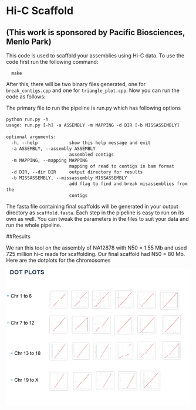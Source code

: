 # Hi-C Scaffold
## (This work is sponsored by Pacific Biosciences, Menlo Park)

This code is used to scaffold your assemblies using Hi-C data. To use the code first run the following command:
```
  make
```

After this, there will be two binary files generated, one for ```break_contigs.cpp``` and one for ```triangle_plot.cpp```. Now you can run the code as follows:

The primary file to run the pipeline is run.py which has following options

```
python run.py -h
usage: run.py [-h] -a ASSEMBLY -m MAPPING -d DIR [-b MISSASSEMBLY]

optional arguments:
  -h, --help            show this help message and exit
  -a ASSEMBLY, --assembly ASSEMBLY
                        assembled contigs
  -m MAPPING, --mapping MAPPING
                        mapping of read to contigs in bam format
  -d DIR, --dir DIR     output directory for results
  -b MISSASSEMBLY, --missassembly MISSASSEMBLY
                        add flag to find and break misassemblies from the
                        contigs
```

The fasta file containing final scaffolds will be generated in your output directory as ```scaffold.fasta```. Each step in the pipeline is easy to run on its own as well. You can tweak the parameters in the files to suit your data and run the whole pipeline.

##Results

We ran this tool on the assembly of NA12878 with N50 = 1.55 Mb and used 725 million hi-c reads for scaffolding. Our final scaffold had N50 = 80 Mb. Here are the dotplots for the chromosomes

![Alt text](chr.png?raw=true "Optional Title")

